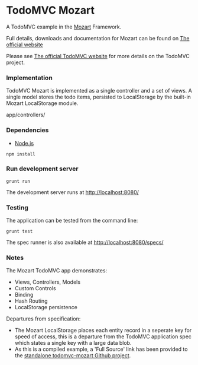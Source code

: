 # TodoMVC Mozart

A TodoMVC example in the [Mozart](http://mozart.io/) Framework.

Full details, downloads and documentation for Mozart can be found on [The official website](http://mozart.io/)

Please see [The official TodoMVC website](http://todomvc.com/) for more details on the TodoMVC project.


### Implementation

TodoMVC Mozart is implemented as a single controller and a set of views. A single model stores the todo items, persisted to LocalStorage by the built-in Mozart LocalStorage module.

app/controllers/

### Dependencies
- [Node.js](http://nodejs.org/)

```
npm install
```

### Run development server

```
grunt run
```

The development server runs at [http://localhost:8080/](http://localhost:8080/)

### Testing

The application can be tested from the command line:

```
grunt test
```

The spec runner is also available at [http://localhost:8080/specs/](http://localhost:8080/specs/)

### Notes

The Mozart TodoMVC app demonstrates:

- Views, Controllers, Models
- Custom Controls
- Binding
- Hash Routing
- LocalStorage persistence

Departures from specification:

- The Mozart LocalStorage places each entity record in a seperate key for speed of access, this is a departure from the TodoMVC application spec which states a single key with a large data blob.
- As this is a compiled example, a 'Full Source' link has been provided to the [standalone todomvc-mozart Github project](https://github.com/tomcully/todomvc-mozart).
